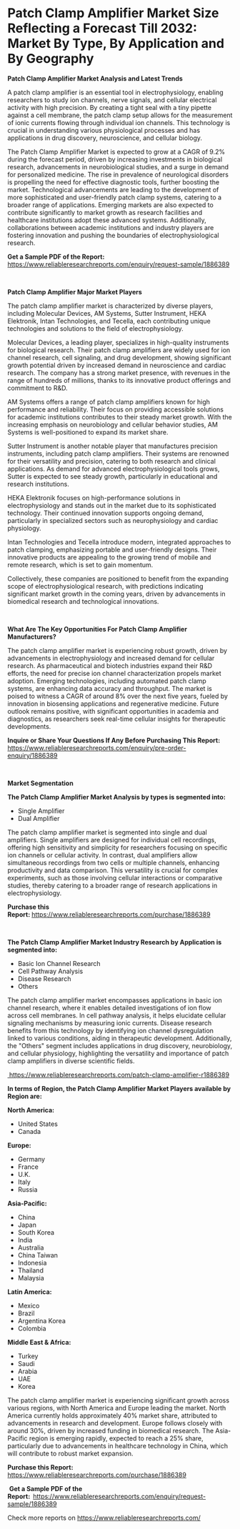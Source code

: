 <p><h1>Patch Clamp Amplifier Market Size Reflecting a Forecast Till 2032: Market By Type, By Application and By Geography</h1></p><p><strong>Patch Clamp Amplifier Market Analysis and Latest Trends</strong></p>
<p><p>A patch clamp amplifier is an essential tool in electrophysiology, enabling researchers to study ion channels, nerve signals, and cellular electrical activity with high precision. By creating a tight seal with a tiny pipette against a cell membrane, the patch clamp setup allows for the measurement of ionic currents flowing through individual ion channels. This technology is crucial in understanding various physiological processes and has applications in drug discovery, neuroscience, and cellular biology.</p><p>The Patch Clamp Amplifier Market is expected to grow at a CAGR of 9.2% during the forecast period, driven by increasing investments in biological research, advancements in neurobiological studies, and a surge in demand for personalized medicine. The rise in prevalence of neurological disorders is propelling the need for effective diagnostic tools, further boosting the market. Technological advancements are leading to the development of more sophisticated and user-friendly patch clamp systems, catering to a broader range of applications. Emerging markets are also expected to contribute significantly to market growth as research facilities and healthcare institutions adopt these advanced systems. Additionally, collaborations between academic institutions and industry players are fostering innovation and pushing the boundaries of electrophysiological research.</p></p>
<p><strong>Get a Sample PDF of the Report:&nbsp;</strong> <a href="https://www.reliableresearchreports.com/enquiry/request-sample/1886389?utm_campaign=2263&utm_medium=2&utm_source=Github&utm_content=ia&utm_term=20022025&utm_id=patch-clamp-amplifier">https://www.reliableresearchreports.com/enquiry/request-sample/1886389</a></p>
<p>&nbsp;</p>
<p><strong>Patch Clamp Amplifier Major Market Players</strong></p>
<p><p>The patch clamp amplifier market is characterized by diverse players, including Molecular Devices, AM Systems, Sutter Instrument, HEKA Elektronik, Intan Technologies, and Tecella, each contributing unique technologies and solutions to the field of electrophysiology.</p><p>Molecular Devices, a leading player, specializes in high-quality instruments for biological research. Their patch clamp amplifiers are widely used for ion channel research, cell signaling, and drug development, showing significant growth potential driven by increased demand in neuroscience and cardiac research. The company has a strong market presence, with revenues in the range of hundreds of millions, thanks to its innovative product offerings and commitment to R&D.</p><p>AM Systems offers a range of patch clamp amplifiers known for high performance and reliability. Their focus on providing accessible solutions for academic institutions contributes to their steady market growth. With the increasing emphasis on neurobiology and cellular behavior studies, AM Systems is well-positioned to expand its market share.</p><p>Sutter Instrument is another notable player that manufactures precision instruments, including patch clamp amplifiers. Their systems are renowned for their versatility and precision, catering to both research and clinical applications. As demand for advanced electrophysiological tools grows, Sutter is expected to see steady growth, particularly in educational and research institutions.</p><p>HEKA Elektronik focuses on high-performance solutions in electrophysiology and stands out in the market due to its sophisticated technology. Their continued innovation supports ongoing demand, particularly in specialized sectors such as neurophysiology and cardiac physiology.</p><p>Intan Technologies and Tecella introduce modern, integrated approaches to patch clamping, emphasizing portable and user-friendly designs. Their innovative products are appealing to the growing trend of mobile and remote research, which is set to gain momentum.</p><p>Collectively, these companies are positioned to benefit from the expanding scope of electrophysiological research, with predictions indicating significant market growth in the coming years, driven by advancements in biomedical research and technological innovations.</p></p>
<p>&nbsp;</p>
<p><strong>What Are The Key Opportunities For Patch Clamp Amplifier Manufacturers?</strong></p>
<p><p>The patch clamp amplifier market is experiencing robust growth, driven by advancements in electrophysiology and increased demand for cellular research. As pharmaceutical and biotech industries expand their R&D efforts, the need for precise ion channel characterization propels market adoption. Emerging technologies, including automated patch clamp systems, are enhancing data accuracy and throughput. The market is poised to witness a CAGR of around 8% over the next five years, fueled by innovation in biosensing applications and regenerative medicine. Future outlook remains positive, with significant opportunities in academia and diagnostics, as researchers seek real-time cellular insights for therapeutic developments.</p></p>
<p><strong>Inquire or Share Your Questions If Any Before Purchasing This Report:</strong> <a href="https://www.reliableresearchreports.com/enquiry/pre-order-enquiry/1886389?utm_campaign=2263&utm_medium=2&utm_source=Github&utm_content=ia&utm_term=20022025&utm_id=patch-clamp-amplifier">https://www.reliableresearchreports.com/enquiry/pre-order-enquiry/1886389</a></p>
<p>&nbsp;</p>
<p><strong>Market Segmentation</strong></p>
<p><strong>The Patch Clamp Amplifier Market Analysis by types is segmented into:</strong></p>
<p><ul><li>Single Amplifier</li><li>Dual Amplifier</li></ul></p>
<p><p>The patch clamp amplifier market is segmented into single and dual amplifiers. Single amplifiers are designed for individual cell recordings, offering high sensitivity and simplicity for researchers focusing on specific ion channels or cellular activity. In contrast, dual amplifiers allow simultaneous recordings from two cells or multiple channels, enhancing productivity and data comparison. This versatility is crucial for complex experiments, such as those involving cellular interactions or comparative studies, thereby catering to a broader range of research applications in electrophysiology.</p></p>
<p><strong>Purchase this Report:&nbsp;</strong><a href="https://www.reliableresearchreports.com/purchase/1886389?utm_campaign=2263&utm_medium=2&utm_source=Github&utm_content=ia&utm_term=20022025&utm_id=patch-clamp-amplifier">https://www.reliableresearchreports.com/purchase/1886389</a></p>
<p>&nbsp;</p>
<p><strong>The Patch Clamp Amplifier Market Industry Research by Application is segmented into:</strong></p>
<p><ul><li>Basic Ion Channel Research</li><li>Cell Pathway Analysis</li><li>Disease Research</li><li>Others</li></ul></p>
<p><p>The patch clamp amplifier market encompasses applications in basic ion channel research, where it enables detailed investigations of ion flow across cell membranes. In cell pathway analysis, it helps elucidate cellular signaling mechanisms by measuring ionic currents. Disease research benefits from this technology by identifying ion channel dysregulation linked to various conditions, aiding in therapeutic development. Additionally, the "Others" segment includes applications in drug discovery, neurobiology, and cellular physiology, highlighting the versatility and importance of patch clamp amplifiers in diverse scientific fields.</p></p>
<p><a href="https://www.reliableresearchreports.com/patch-clamp-amplifier-r1886389?utm_campaign=2263&utm_medium=2&utm_source=Github&utm_content=ia&utm_term=20022025&utm_id=patch-clamp-amplifier">&nbsp;https://www.reliableresearchreports.com/patch-clamp-amplifier-r1886389</a></p>
<p><strong>In terms of Region, the Patch Clamp Amplifier Market Players available by Region are:</strong></p>
<p>
    <p> <strong> North America: </strong>
        <ul>
            <li>United States</li>
            <li>Canada</li>
        </ul>
        </p> 
    <p> <strong> Europe: </strong>
        <ul>
            <li>Germany</li>
            <li>France</li>
            <li>U.K.</li>
            <li>Italy</li>
            <li>Russia</li>
        </ul>
        </p> 
    <p> <strong> Asia-Pacific: </strong>
        <ul>
            <li>China</li>
            <li>Japan</li>
            <li>South Korea</li>
            <li>India</li>
            <li>Australia</li>
            <li>China Taiwan</li>
            <li>Indonesia</li>
            <li>Thailand</li>
            <li>Malaysia</li>
        </ul>
        </p> 
    <p> <strong> Latin America: </strong>
        <ul>
            <li>Mexico</li>
            <li>Brazil</li>
            <li>Argentina Korea</li>
            <li>Colombia</li>
        </ul>
        </p> 
    <p> <strong> Middle East & Africa: </strong>
        <ul>
            <li>Turkey</li>
            <li>Saudi</li>
            <li>Arabia</li>
            <li>UAE</li>
            <li>Korea</li>
        </ul>
    </p>
    </p>
<p><p>The patch clamp amplifier market is experiencing significant growth across various regions, with North America and Europe leading the market. North America currently holds approximately 40% market share, attributed to advancements in research and development. Europe follows closely with around 30%, driven by increased funding in biomedical research. The Asia-Pacific region is emerging rapidly, expected to reach a 25% share, particularly due to advancements in healthcare technology in China, which will contribute to robust market expansion.</p></p>
<p><strong>Purchase this Report: </strong><a href="https://www.reliableresearchreports.com/purchase/1886389?utm_campaign=2263&utm_medium=2&utm_source=Github&utm_content=ia&utm_term=20022025&utm_id=patch-clamp-amplifier">https://www.reliableresearchreports.com/purchase/1886389</a></p>
<p>&nbsp;<strong>Get a Sample PDF of the Report:&nbsp;&nbsp;</strong><a href="https://www.reliableresearchreports.com/enquiry/request-sample/1886389?utm_campaign=2263&utm_medium=2&utm_source=Github&utm_content=ia&utm_term=20022025&utm_id=patch-clamp-amplifier">https://www.reliableresearchreports.com/enquiry/request-sample/1886389</a></p>
<p><strong></strong></p>
<p>Check more reports on <a href="https://www.reliableresearchreports.com/?utm_campaign=2263&utm_medium=2&utm_source=Github&utm_content=ia&utm_term=20022025&utm_id=patch-clamp-amplifier">https://www.reliableresearchreports.com/</a></p>